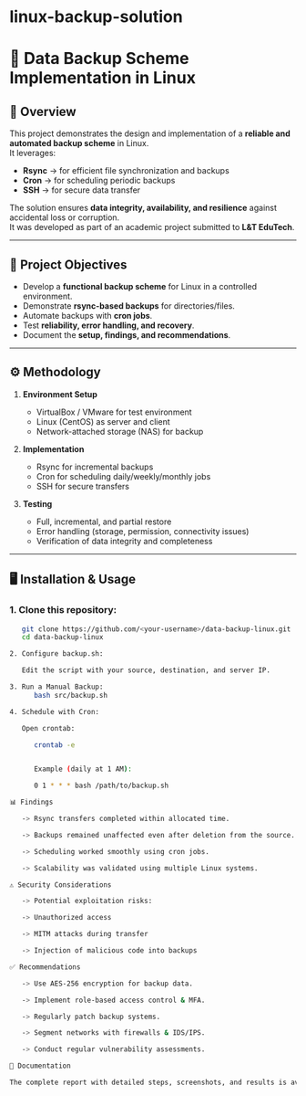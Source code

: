 # linux-backup-solution

# 🔐 Data Backup Scheme Implementation in Linux

## 📌 Overview
This project demonstrates the design and implementation of a **reliable and automated backup scheme** in Linux.  
It leverages:
- **Rsync** → for efficient file synchronization and backups  
- **Cron** → for scheduling periodic backups  
- **SSH** → for secure data transfer  

The solution ensures **data integrity, availability, and resilience** against accidental loss or corruption.  
It was developed as part of an academic project submitted to **L&T EduTech**.

---

## 🎯 Project Objectives
- Develop a **functional backup scheme** for Linux in a controlled environment.  
- Demonstrate **rsync-based backups** for directories/files.  
- Automate backups with **cron jobs**.  
- Test **reliability, error handling, and recovery**.  
- Document the **setup, findings, and recommendations**.  

---

## ⚙️ Methodology
1. **Environment Setup**
   - VirtualBox / VMware for test environment  
   - Linux (CentOS) as server and client  
   - Network-attached storage (NAS) for backup  

2. **Implementation**
   - Rsync for incremental backups  
   - Cron for scheduling daily/weekly/monthly jobs  
   - SSH for secure transfers  

3. **Testing**
   - Full, incremental, and partial restore  
   - Error handling (storage, permission, connectivity issues)  
   - Verification of data integrity and completeness  

---

## 🖥️ Installation & Usage

### 1. Clone this repository:
```bash
   git clone https://github.com/<your-username>/data-backup-linux.git
   cd data-backup-linux

2. Configure backup.sh:

   Edit the script with your source, destination, and server IP.

3. Run a Manual Backup:
      bash src/backup.sh

4. Schedule with Cron:

   Open crontab:

      crontab -e


      Example (daily at 1 AM):

      0 1 * * * bash /path/to/backup.sh

📊 Findings

   -> Rsync transfers completed within allocated time.

   -> Backups remained unaffected even after deletion from the source.

   -> Scheduling worked smoothly using cron jobs.

   -> Scalability was validated using multiple Linux systems.

⚠️ Security Considerations

   -> Potential exploitation risks:

   -> Unauthorized access

   -> MITM attacks during transfer

   -> Injection of malicious code into backups

✅ Recommendations

   -> Use AES-256 encryption for backup data.

   -> Implement role-based access control & MFA.

   -> Regularly patch backup systems.

   -> Segment networks with firewalls & IDS/IPS.

   -> Conduct regular vulnerability assessments.

📂 Documentation

The complete report with detailed steps, screenshots, and results is available here:


